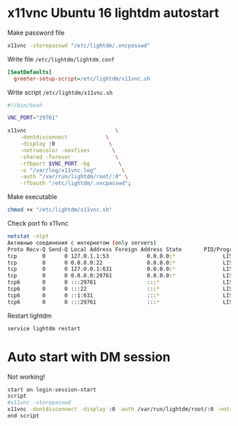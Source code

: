 # x11vnc Ubuntu 16 lightdm autostart

Make password file

```bash
x11vnc -storepasswd "/etc/lightdm/.vncpasswd"
```
Write file `/etc/lightdm/lightdm.conf`
```ini
[SeatDefaults]
  greeter-setup-script=/etc/lightdm/x11vnc.sh
```
Write script `/etc/lightdm/x11vnc.sh`
```bash
#!/bin/bash

VNC_PORT="29761"

x11vnc 	                          \
	-dontdisconnect            \
	-display :0                 \
	-notruecolor -noxfixes       \
	-shared -forever              \
	-rfbport $VNC_PORT -bg         \
	-o "/var/log/x11vnc.log"        \
	-auth "/var/run/lightdm/root/:0" \
	-rfbauth "/etc/lightdm/.vncpasswd";
```
Make executable
```bash
chmod +x "/etc/lightdm/x11vnc.sh"
```

Check port fo x11vnc
```bash
netstat -nlpt
Активные соединения с интернетом (only servers)
Proto Recv-Q Send-Q Local Address Foreign Address State       PID/Program name
tcp        0      0 127.0.1.1:53            0.0.0.0:*               LISTEN      867/dnsmasq     
tcp        0      0 0.0.0.0:22              0.0.0.0:*               LISTEN      826/sshd        
tcp        0      0 127.0.0.1:631           0.0.0.0:*               LISTEN      1749/cupsd      
tcp        0      0 0.0.0.0:29761           0.0.0.0:*               LISTEN      5244/x11vnc     
tcp6       0      0 :::29761                :::*                    LISTEN      5244/x11vnc     
tcp6       0      0 :::22                   :::*                    LISTEN      826/sshd        
tcp6       0      0 ::1:631                 :::*                    LISTEN      1749/cupsd      
tcp6       0      0 :::29761                :::*                    LISTEN      5244/x11vnc
```

Restart lightdm
```bash
service lightdm restart
```



# Auto start with DM session
Not working!
```bash
start on login-session-start
script
#x11vnc -storepasswd
x11vnc -dontdisconnect -display :0 -auth /var/run/lightdm/root/:0 -notruecolor -noxfixes -shared -forever -rfbport 5900 -bg -o /var/log/x11vnc.log -rfbauth /home/USER/.vnc/passwd
end script
```
